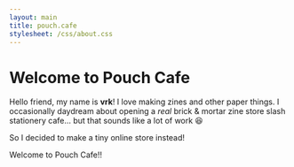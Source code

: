 ```yaml
---
layout: main
title: pouch.cafe
stylesheet: /css/about.css
---
```


<div class="page">

# Welcome to Pouch Cafe

Hello friend, my name is **vrk**! I love making zines and other paper things. I occasionally daydream about opening a _real_ brick & mortar zine store slash stationery cafe... but that sounds like a lot of work 😆

So I decided to make a tiny online store instead!

Welcome to Pouch Cafe!!


</div>